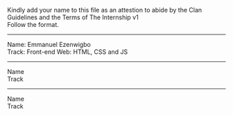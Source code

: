 Kindly add your name to this file as an attestion to abide by the Clan Guidelines and the Terms of The Internship v1
<br/> Follow the format.<br/> 
___
Name: Emmanuel Ezenwigbo <br/>
Track: Front-end Web: HTML, CSS and JS
___
Name <br/>
Track
___
Name <br/>
Track
